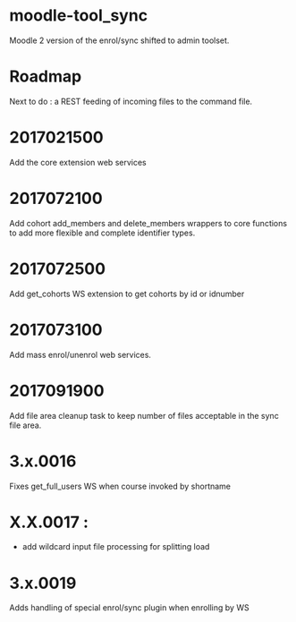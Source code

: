 moodle-tool_sync
================

Moodle 2 version of the enrol/sync shifted to admin toolset.

Roadmap
================

Next to do : a REST feeding of incoming files to the command
file.

2017021500
===================================

Add the core extension web services

2017072100
==================================

Add cohort add_members and delete_members wrappers to core functions
to add more flexible and complete identifier types.

2017072500
===================================

Add get_cohorts WS extension to get cohorts by id or idnumber

2017073100
===================================

Add mass enrol/unenrol web services.

2017091900
===================================

Add file area cleanup task to keep number of files acceptable in the sync file area.

3.x.0016
===================================
Fixes get_full_users WS when course invoked by shortname

X.X.0017 :
===================================
- add wildcard input file processing for splitting load

3.x.0019
===================================
Adds handling of special enrol/sync plugin when enrolling by WS